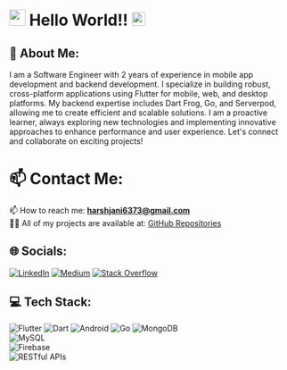 # <img src="https://github.com/TheDudeThatCode/TheDudeThatCode/blob/master/Assets/Hi.gif" width="29px"> Hello World!! <img src="https://github.com/TheDudeThatCode/TheDudeThatCode/blob/master/Assets/Earth.gif" width="24px">

## 💫 About Me:
I am a Software Engineer with 2 years of experience in mobile app development and backend development. I specialize in building robust, cross-platform applications using Flutter for mobile, web, and desktop platforms. My backend expertise includes Dart Frog, Go, and Serverpod, allowing me to create efficient and scalable solutions. I am a proactive learner, always exploring new technologies and implementing innovative approaches to enhance performance and user experience. Let's connect and collaborate on exciting projects!  

# 📫 Contact Me:
📫 How to reach me: **harshjani6373@gmail.com**  
👨‍💻 All of my projects are available at: [GitHub Repositories](https://github.com/harsh6373?tab=repositories)  

## 🌐 Socials:
[![LinkedIn](https://img.shields.io/badge/LinkedIn-%230077B5.svg?logo=linkedin&logoColor=white)](https://www.linkedin.com/in/harsh-jani-1b35851b5/) 
[![Medium](https://img.shields.io/badge/Medium-%2312100E.svg?logo=medium&logoColor=white)](https://medium.com/@harshjani6373) 
[![Stack Overflow](https://img.shields.io/badge/Stack%20Overflow-%23FE7A16.svg?logo=stack-overflow&logoColor=white)](https://stackoverflow.com/users/12865886/harsh)  

## 💻 Tech Stack:
![Flutter](https://img.shields.io/badge/Flutter-%2302569B.svg?style=flat&logo=flutter&logoColor=white) 
![Dart](https://img.shields.io/badge/Dart-%230175C2.svg?style=flat&logo=dart&logoColor=white) 
![Android](https://img.shields.io/badge/Android-%233DDC84.svg?style=flat&logo=android&logoColor=white) 
![Go](https://img.shields.io/badge/Go-%2300ADD8.svg?style=flat&logo=go&logoColor=white) 
![MongoDB](https://img.shields.io/badge/MongoDB-%2347A248.svg?style=flat&logo=mongodb&logoColor=white)  
![MySQL](https://img.shields.io/badge/MySQL-%2300f.svg?style=flat&logo=mysql&logoColor=white)  
![Firebase](https://img.shields.io/badge/Firebase-%23039BE5.svg?style=flat&logo=firebase)  
![RESTful APIs](https://img.shields.io/badge/RESTful%20APIs-%230175C2.svg?style=flat&logo=api&logoColor=white)   
